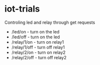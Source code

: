 # iot-trials

Controling led and relay through get requests

- /led/on - turn on the led
- /led/off - turn on the led
- /relay/1/on - turn on relay1
- /relay/1/off - turn off relay1
- /relay/2/on - turn on relay2
- /relay/2/off - turn off relay2
